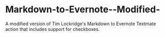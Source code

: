 Markdown-to-Evernote--Modified-
===============================

A modified version of Tim Lockridge's Markdown to Evernote Textmate action that includes support for checkboxes.
